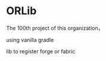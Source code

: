 # ORLib
The 100th project of this organization， 

using vanilla gradle 

lib to register forge or fabric


